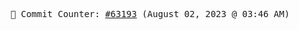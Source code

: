<p align="center">
    <samp>
        📮 Commit Counter: <a href="https://github.com/Javascript-void0/Javascript-void0/commits/main">#63193</a> (August 02, 2023 @ 03:46 AM)
    </samp>
</p>